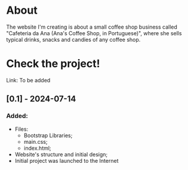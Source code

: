 # About
The website I'm creating is about a small coffee shop business called "Cafeteria da Ana (Ana's Coffee Shop, in Portuguese)", where she sells typical drinks, snacks and candies of any coffee shop.

# Check the project!
Link: To be added

## [0.1] - 2024-07-14
### Added:
- Files:
  - Bootstrap Libraries;
  - main.css;
  - index.html;
- Website's structure and initial design;
- Initial project was launched to the Internet
